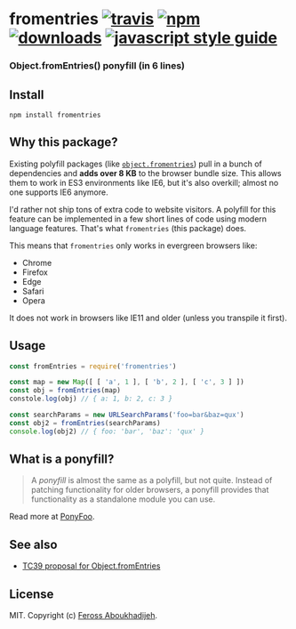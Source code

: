 # fromentries [![travis][travis-image]][travis-url] [![npm][npm-image]][npm-url] [![downloads][downloads-image]][downloads-url] [![javascript style guide][standard-image]][standard-url]

[travis-image]: https://img.shields.io/travis/feross/fromentries/master.svg
[travis-url]: https://travis-ci.org/feross/fromentries
[npm-image]: https://img.shields.io/npm/v/fromentries.svg
[npm-url]: https://npmjs.org/package/fromentries
[downloads-image]: https://img.shields.io/npm/dm/fromentries.svg
[downloads-url]: https://npmjs.org/package/fromentries
[standard-image]: https://img.shields.io/badge/code_style-standard-brightgreen.svg
[standard-url]: https://standardjs.com

### Object.fromEntries() ponyfill (in 6 lines)

## Install

```
npm install fromentries
```

## Why this package?

Existing polyfill packages (like
[`object.fromentries`](https://github.com/es-shims/Object.fromEntries))
pull in a bunch of dependencies and **adds over 8
KB** to the browser bundle size. This allows them to work in ES3 environments
like IE6, but it's also overkill; almost no one supports IE6 anymore.

I'd rather not ship tons of extra code to website visitors. A polyfill for this
feature can be implemented in a few short lines of code using modern language
features. That's what `fromentries` (this package) does.

This means that `fromentries` only works in evergreen browsers like:

- Chrome
- Firefox
- Edge
- Safari
- Opera

It does not work in browsers like IE11 and older (unless you transpile it first).

## Usage

```js
const fromEntries = require('fromentries')

const map = new Map([ [ 'a', 1 ], [ 'b', 2 ], [ 'c', 3 ] ])
const obj = fromEntries(map)
constole.log(obj) // { a: 1, b: 2, c: 3 }

const searchParams = new URLSearchParams('foo=bar&baz=qux')
const obj2 = fromEntries(searchParams)
console.log(obj2) // { foo: 'bar', 'baz': 'qux' }
```

## What is a ponyfill?

> A *ponyfill* is almost the same as a polyfill, but not quite. Instead of
> patching functionality for older browsers, a ponyfill provides that
> functionality as a standalone module you can use.

Read more at [PonyFoo](https://ponyfoo.com/articles/polyfills-or-ponyfills).

## See also

- [TC39 proposal for Object.fromEntries](https://github.com/tc39/proposal-object-from-entries)

## License

MIT. Copyright (c) [Feross Aboukhadijeh](http://feross.org).

